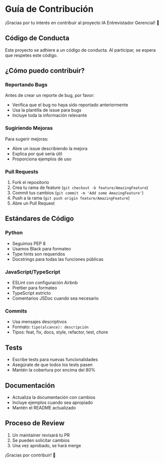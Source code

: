 # Guía de Contribución

¡Gracias por tu interés en contribuir al proyecto IA Entrevistador Gerencial! 🎉

## Código de Conducta

Este proyecto se adhiere a un código de conducta. Al participar, se espera que respetes este código.

## ¿Cómo puedo contribuir?

### Reportando Bugs

Antes de crear un reporte de bug, por favor:
- Verifica que el bug no haya sido reportado anteriormente
- Usa la plantilla de issue para bugs
- Incluye toda la información relevante

### Sugiriendo Mejoras

Para sugerir mejoras:
- Abre un issue describiendo la mejora
- Explica por qué sería útil
- Proporciona ejemplos de uso

### Pull Requests

1. Fork el repositorio
2. Crea tu rama de feature (`git checkout -b feature/AmazingFeature`)
3. Commit tus cambios (`git commit -m 'Add some AmazingFeature'`)
4. Push a la rama (`git push origin feature/AmazingFeature`)
5. Abre un Pull Request

## Estándares de Código

### Python
- Seguimos PEP 8
- Usamos Black para formateo
- Type hints son requeridos
- Docstrings para todas las funciones públicas

### JavaScript/TypeScript
- ESLint con configuración Airbnb
- Prettier para formateo
- TypeScript estricto
- Comentarios JSDoc cuando sea necesario

### Commits
- Usa mensajes descriptivos
- Formato: `tipo(alcance): descripción`
- Tipos: feat, fix, docs, style, refactor, test, chore

## Tests

- Escribe tests para nuevas funcionalidades
- Asegúrate de que todos los tests pasen
- Mantén la cobertura por encima del 80%

## Documentación

- Actualiza la documentación con cambios
- Incluye ejemplos cuando sea apropiado
- Mantén el README actualizado

## Proceso de Review

1. Un maintainer revisará tu PR
2. Se pueden solicitar cambios
3. Una vez aprobado, se hará merge

¡Gracias por contribuir! 🚀
